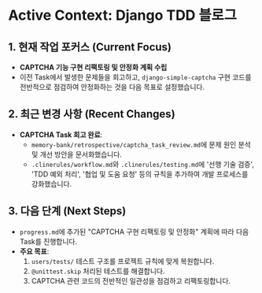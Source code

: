 # Active Context: Django TDD 블로그

## 1. 현재 작업 포커스 (Current Focus)

- **CAPTCHA 기능 구현 리팩토링 및 안정화 계획 수립**
- 이전 Task에서 발생한 문제들을 회고하고, `django-simple-captcha` 구현 코드를 전반적으로 점검하여 안정화하는 것을 다음 목표로 설정했습니다.

## 2. 최근 변경 사항 (Recent Changes)

- **CAPTCHA Task 회고 완료**:
    - `memory-bank/retrospective/captcha_task_review.md`에 문제 원인 분석 및 개선 방안을 문서화했습니다.
    - `.clinerules/workflow.md`와 `.clinerules/testing.md`에 '선행 기술 검증', 'TDD 예외 처리', '협업 및 도움 요청' 등의 규칙을 추가하여 개발 프로세스를 강화했습니다.

## 3. 다음 단계 (Next Steps)

- `progress.md`에 추가된 "CAPTCHA 구현 리팩토링 및 안정화" 계획에 따라 다음 Task를 진행합니다.
- **주요 목표**:
    1.  `users/tests/` 테스트 구조를 프로젝트 규칙에 맞게 복원합니다.
    2.  `@unittest.skip` 처리된 테스트를 해결합니다.
    3.  CAPTCHA 관련 코드의 전반적인 일관성을 점검하고 리팩토링합니다.

